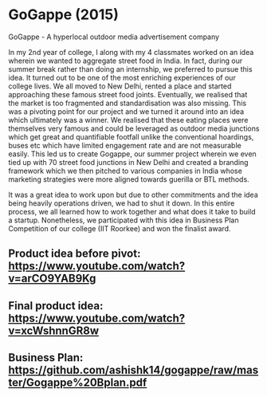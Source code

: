 # GoGappe (2015)
GoGappe - A hyperlocal outdoor media advertisement company 

In my 2nd year of college, I along with my 4 classmates worked on an idea wherein we wanted to aggregate street food in India. In fact, during our summer break rather than doing an internship, we preferred to pursue this idea. It turned out to be one of the most enriching experiences of our college lives. We all moved to New Delhi, rented a place and started approaching these famous street food joints. Eventually, we realised that the market is too fragmented and standardisation was also missing. This was a pivoting point for our project and we turned it around into an idea which ultimately was a winner. We realised that these eating places were themselves very famous and could be leveraged as outdoor media junctions which get great and quantifiable footfall unlike the conventional hoardings, buses etc which have limited engagement rate and are not measurable easily. This led us to create Gogappe, our summer project wherein we even tied up with 70 street food junctions in New Delhi and created a branding framework which we then pitched to various companies in India whose marketing strategies were more aligned towards guerilla or BTL methods. 

It was a great idea to work upon but due to other commitments and the idea being heavily operations driven, we had to shut it down. In this entire process, we all learned how to work together and what does it take to build a startup. Nonetheless, we participated with this idea in Business Plan Competition of our college (IIT Roorkee) and won the finalist award. 


## Product idea before pivot: https://www.youtube.com/watch?v=arCO9YAB9Kg
## Final product idea: https://www.youtube.com/watch?v=xcWshnnGR8w
## Business Plan: https://github.com/ashishk14/gogappe/raw/master/Gogappe%20Bplan.pdf
